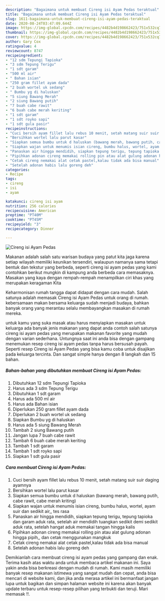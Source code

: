 ```yaml
---
description: "Bagaimana untuk membuat Cireng isi Ayam Pedas teraktual"
title: "Bagaimana untuk membuat Cireng isi Ayam Pedas teraktual"
slug: 1611-bagaimana-untuk-membuat-cireng-isi-ayam-pedas-teraktual
date: 2020-08-24T03:47:09.644Z
image: https://img-global.cpcdn.com/recipes/4482b4d198662423/751x532cq70/cireng-isi-ayam-pedas-foto-resep-utama.jpg
thumbnail: https://img-global.cpcdn.com/recipes/4482b4d198662423/751x532cq70/cireng-isi-ayam-pedas-foto-resep-utama.jpg
cover: https://img-global.cpcdn.com/recipes/4482b4d198662423/751x532cq70/cireng-isi-ayam-pedas-foto-resep-utama.jpg
author: Gary Cox
ratingvalue: 4
reviewcount: 8747
recipeingredient:
- "12 sdm Tepungi Tapioka"
- "3 sdm Tepung Terigu"
- "1 sdt garam"
- "500 ml air"
- " Bahan isian"
- "250 gram fillet ayam dada"
- "2 buah wortel uk sedang"
- " Bumbu yg di haluskan"
- "5 siung Bawang Merah"
- "2 siung Bawang putih"
- "7 buah cabe rawit"
- "6 buah cabe merah keriting"
- "1 sdt garam"
- "1 sdt royko sapi"
- "1 sdt gula pasir"
recipeinstructions:
- "Cuci bersih ayam fillet lalu rebus 10 menit, setah matang suir suir daging ayamnya"
- "Bersihkan wortel lalu parut kasar"
- "Siapkan semua bumbu untuk d haluskan (bawang merah, bawang putih, cabe rawit, cabe merah kriting)"
- "Siapkan wajan untuk menumis isian cireng, bumbu halus, wortel, ayam suir dan sedikit air,, tes rasa"
- "Panaskan air hingga mendidih, siapkan tepung terigu, tepung tapioka dan garam aduk rata, setelah air mendidih tuangkan sedikit demi sedikit aduk rata, setelah hangat aduk memakai tangan hingga kalis"
- "Pipihkan adonan cireng memakai rolling pin atau alat gulung adonan hingga pipih,, dan cetak menggunakan mangkuk"
- "Cetak cireng nemakai alat cetak pastel,kalau tidak ada bisa manual"
- "Setelah adonan habis lalu goreng deh"
categories:
- Recipe
tags:
- cireng
- isi
- ayam

katakunci: cireng isi ayam 
nutrition: 256 calories
recipecuisine: American
preptime: "PT40M"
cooktime: "PT45M"
recipeyield: "3"
recipecategory: Dinner

---
```



![Cireng isi Ayam Pedas](https://img-global.cpcdn.com/recipes/4482b4d198662423/751x532cq70/cireng-isi-ayam-pedas-foto-resep-utama.jpg)

Makanan adalah salah satu warisan budaya yang patut kita jaga karena setiap wilayah memiliki keunikan tersendiri, walaupun namanya sama tetapi bentuk dan tekstur yang berbeda, seperti cireng isi ayam pedas yang kami contohkan berikut mungkin di kampung anda berbeda cara memasaknya. Masakan yang kaya dengan rempah-rempah menampilkan ciri khas yang merupakan keragaman Kita



Keharmonisan rumah tangga dapat didapat dengan cara mudah. Salah satunya adalah memasak Cireng isi Ayam Pedas untuk orang di rumah. kebersamaan makan bersama keluarga sudah menjadi budaya, bahkan banyak orang yang merantau selalu membayangkan masakan di rumah mereka.

untuk kamu yang suka masak atau harus menyiapkan masakan untuk keluarga ada banyak jenis makanan yang dapat anda contoh salah satunya cireng isi ayam pedas yang merupakan makanan favorite yang mudah dengan varian sederhana. Untungnya saat ini anda bisa dengan gampang menemukan resep cireng isi ayam pedas tanpa harus bersusah payah.
Seperti resep Cireng isi Ayam Pedas yang bisa kamu coba untuk disajikan pada keluarga tercinta. Dan sangat simple hanya dengan 8 langkah dan 15 bahan.


<!--inarticleads1-->

##### Bahan-bahan yang dibutuhkan membuat Cireng isi Ayam Pedas:

1. Dibutuhkan 12 sdm Tepungi Tapioka
1. Harus ada 3 sdm Tepung Terigu
1. Dibutuhkan 1 sdt garam
1. Harus ada 500 ml air
1. Harus ada  Bahan isian
1. Diperlukan 250 gram fillet ayam dada
1. Diperlukan 2 buah wortel uk sedang
1. Siapkan  Bumbu yg di haluskan
1. Harus ada 5 siung Bawang Merah
1. Tambah 2 siung Bawang putih
1. Jangan lupa 7 buah cabe rawit
1. Tambah 6 buah cabe merah keriting
1. Tambah 1 sdt garam
1. Tambah 1 sdt royko sapi
1. Siapkan 1 sdt gula pasir




<!--inarticleads2-->

##### Cara membuat  Cireng isi Ayam Pedas:

1. Cuci bersih ayam fillet lalu rebus 10 menit, setah matang suir suir daging ayamnya
1. Bersihkan wortel lalu parut kasar
1. Siapkan semua bumbu untuk d haluskan (bawang merah, bawang putih, cabe rawit, cabe merah kriting)
1. Siapkan wajan untuk menumis isian cireng, bumbu halus, wortel, ayam suir dan sedikit air,, tes rasa
1. Panaskan air hingga mendidih, siapkan tepung terigu, tepung tapioka dan garam aduk rata, setelah air mendidih tuangkan sedikit demi sedikit aduk rata, setelah hangat aduk memakai tangan hingga kalis
1. Pipihkan adonan cireng memakai rolling pin atau alat gulung adonan hingga pipih,, dan cetak menggunakan mangkuk
1. Cetak cireng nemakai alat cetak pastel,kalau tidak ada bisa manual
1. Setelah adonan habis lalu goreng deh




Demikianlah cara membuat cireng isi ayam pedas yang gampang dan enak. Terima kasih atas waktu anda untuk membaca artikel makanan ini. Saya yakin anda bisa berkreasi dengan mudah di rumah. Kami masih memiliki banyak resep makanan istimewa yang sangat mudah dan cepat, anda bisa mencari di website kami, dan jika anda merasa artikel ini bermanfaat jangan lupa untuk bagikan dan simpan halaman website ini karena akan banyak update terbaru untuk resep-resep pilihan yang terbukti dan teruji. Mari memasak !!. 
